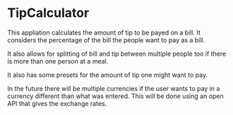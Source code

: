 # TipCalculator
This appliation calculates the amount of tip to be payed on a bill. It considers the percentage of the bill the people want to pay as a bill.

It also allows for splitting of bill and tip between multiple people too if there is more than one person at a meal.

It also has some presets for the amount of tip one might want to pay.

In the future there will be multiple currencies if the user wants to pay in a currency different than what was entered. This will be done using an open API that gives the exchange rates. 
